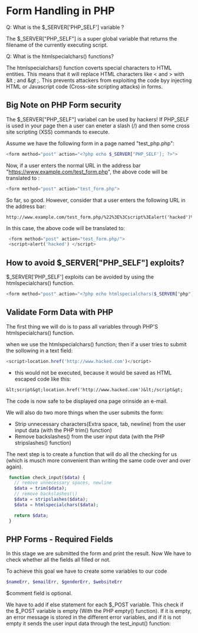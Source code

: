 # Form Handling in PHP

Q: What is the $_SERVER['PHP_SELF'] variable ?

The $_SERVER["PHP_SELF"] is a super global variable that returns the filename of the currently executing script.

Q: What is the htmlspecialchars() functions?

The htmlspecialchars() function coverts special characters to HTML entities. This means that it will replace HTML characters like < and > with &lt ; and &gt ;. This prevents attackers from exploiting the code byy injecting HTML or Javascript code (Cross-site scripting attacks) in forms. 

## Big Note on PHP Form security
The $_SERVER["PHP_SELF"] variabel can be used by hackers!
If PHP_SELF is used in your page then a user can eneter a slash (/) and then some cross site scripting (XSS) commands to execute. 

Assume we have the following form in a page named "test_php.php": 

```php
<form method="post" action="<?php echo $_SERVER['PHP_SELF']; ?>">
```
Now, if a user enters the normal URL in the address bar "https://www.example.com/test_form.php", the above code will be translated to : 
```php
<form method="post" action="test_form.php">
```
So far, so good.
However, consider that a user enters the following URL in the address bar: 

```
http://www.example.com/test_form.php/%22%3E%3Cscript%3Ealert('hacked')%3C/script%3E
```

In this case, the above code will be translated to: 

```php
 <form method="post" action="test_form.php/">
 <script>alert('hacked') </script>
```


## How to avoid $_SERVER["PHP_SELF"] exploits?

$_SERVER['PHP_SELF'] exploits can be avoided by using the htmlspecialchars() function. 

```php
<form method="post" action="<?php echo htmlspecialchars($_SERVER["php"]); ?>">
```

## Validate Form Data with PHP 

The first thing we will do is to pass all variables through PHP'S htmlspecialchars() function. 

when we use the htmlspecialchars() function; then if a user tries to submit the sollowing in a text field: 

```javascript
<script>location.href('http://www.hacked.com')</script>
````
- this would not be executed, because it would be saved as HTML escaped code like this: 

```txt
&lt;script&gt;location.href('http://www.hacked.com')&lt;/script&gt;
````
The code is now safe to be displayed ona page orinside an e-mail. 

We will also do two more things when the user submits the form: 

 - Strip unnecessary characters(Extra space, tab, newline) from the user input data (with the PHP trim() function)
 - Remove backslashes(\) from the user input data (with the PHP stripslashes() function)

 The next step is to create a function that will do all the checking for us (which is musch more convenient than writing the same code over and over again).

 ```php 
  function check_input($data) {
    // remove unnecessary spaces, newline
    $data = trim($data);
    // remove backslashes(\)
    $data = stripslashes($data);
    $data = htmlspecialchars($data);

    return $data;
  }

 ```

 ## PHP Forms - Required Fields

 In this stage we are submitted the form and print the result. Now We have to check whether all the fields all filled or not. 

To achieve this goal we have to create some variables to our code 

```php
$nameErr, $emailErr, $genderErr, $websiteErr
```

$comment field is optional. 

We have to add if else statement for each $_POST variable. This check if the $_POST variable is empty (With the PHP empty() function). If it is empty, an error message is stored in the different error variables, and if it is not empty it sends the user input data through the test_input() function: 



